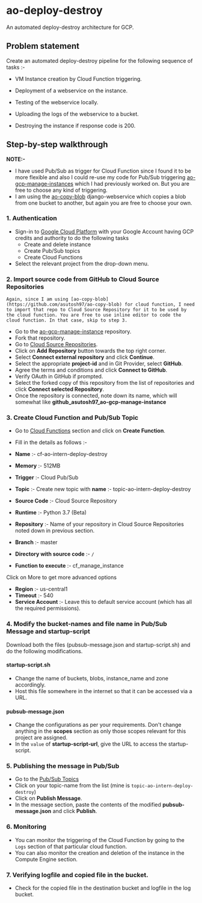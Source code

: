 # ao-deploy-destroy

An automated deploy-destroy architecture for GCP.

## Problem statement

Create an automated  deploy-destroy pipeline for the following sequence of tasks :-

- VM Instance creation by Cloud Function triggering.

- Deployment of a webservice on the instance.

- Testing of the webservice locally.

- Uploading the logs of the webservice to a bucket.

- Destroying the instance if response code is 200.

  

## Step-by-step walkthrough

**NOTE:-**

- I have used Pub/Sub as trigger for Cloud Function since I found it to be more flexible and also I could re-use my code for Pub/Sub triggering [ao-gcp-manage-instances](https://github.com/teraflik/ao-gcp-manage-instance/) which I had previously worked on. But you are free to choose any kind of triggering.
- I am using the [ao-copy-blob](https://github.com/asutosh97/ao-copy-blob) django-webservice which copies a blob from one bucket to another, but again you are free to choose your own.

### 1. Authentication

- Sign-in to [Google Cloud Platform](https://console.cloud.google.com/) with your Google Account having GCP credits and authority to do the following tasks
  - Create and delete instance
  - Create Pub/Sub topics
  - Create Cloud Functions
- Select the relevant project from the drop-down menu.

### 2. Import source code from GitHub to Cloud Source Repositories

`Again, since I am using [ao-copy-blob](https://github.com/asutosh97/ao-copy-blob) for cloud function, I need to import that repo to Cloud Source Repository for it to be used by the cloud function. You are free to use inline editor to code the cloud function. In that case, skip to step 3.`

- Go to the [ao-gcp-manage-instance](https://github.com/teraflik/ao-gcp-manage-instance/) repository.
- Fork that repository.
- Go to [Cloud Source Repositories](https://source.cloud.google.com/).
- Click on **Add Repository** button towards the top right corner.
- Select **Connect external repository** and click **Continue**.
- Select the appropriate **project-id** and in Git Provider,  select **GitHub**.
- Agree the terms and conditions and click **Connect to GitHub**.
- Verify OAuth in GitHub if prompted.
- Select the forked copy of this repository from the list of repositories and click **Connect selected Repository**.
- Once the repository is connected, note down its name, which will somewhat like **github_asutosh97_ao-gcp-manage-instance**

### 3. Create Cloud Function and Pub/Sub Topic

- Go to [Cloud Functions](https://console.cloud.google.com/functions) section and click on **Create Function**.

- Fill in the details as follows :-

- **Name** :- cf-ao-intern-deploy-destroy
- **Memory** :- 512MB
- **Trigger** :- Cloud Pub/Sub
- **Topic** :- Create new topic with **name** :- topic-ao-intern-deploy-destroy
- **Source Code** :- Cloud Source Repository
- **Runtime** :- Python 3.7 (Beta)
- **Repository** :- Name of your repository in Cloud Source Repositories noted down in previous section.
- **Branch** :- master
- **Directory with source code** :- `/`
- **Function to execute** :- cf_manage_instance

Click on More to get more advanced options

- **Region** :- us-central1
- **Timeout** :- 540
- **Service Account** :- Leave this to default service account (which has all the required permissions).

### 4. Modify the bucket-names and file name in Pub/Sub Message and startup-script

Download both the files (pubsub-message.json and startup-script.sh) and do the following modifications.

#### startup-script.sh

- Change the name of buckets, blobs, instance_name and zone accordingly.
- Host this file somewhere in the internet so that it can be accessed via a URL.

#### pubsub-message.json

- Change the configurations as per your requirements. Don't change anything in the **scopes** section as only those scopes relevant for this project are assigned.
- In the `value` of **startup-script-url**, give the URL to access the startup-script.

### 5. Publishing the message in Pub/Sub

- Go to the [Pub/Sub Topics](https://console.cloud.google.com/cloudpubsub)
- Click on your topic-name from the list (mine is `topic-ao-intern-deploy-destroy`)
- Click on **Publish Message**.
- In the message section, paste the contents of the modified **pubsub-message.json** and click **Publish**.

### 6. Monitoring

- You can monitor the triggering of the Cloud Function by going to the `Logs` section of that particular cloud function.
- You can also monitor the creation and deletion of the instance in the Compute Engine section.

### 7. Verifying logfile and copied file in the bucket.

- Check for the copied file in the destination bucket and logfile in the log bucket.

